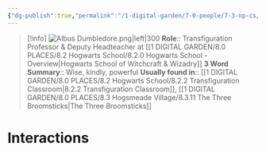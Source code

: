 ```yaml
---
{"dg-publish":true,"permalink":"/1-digital-garden/7-0-people/7-3-np-cs/albus-dumbledore/","tags":["#person","hogwarts-faculty","professor","hogwarts","gryffindor"]}
---
```


>[!info] 
>![Albus Dumbledore.png|left|300](/img/user/1%20DIGITAL%20GARDEN/7.0%20PEOPLE/7.3%20NPCs/Headshots/Albus%20Dumbledore.png)
>**Role**:: Transfiguration Professor & Deputy Headteacher at [[1 DIGITAL GARDEN/8.0 PLACES/8.2 Hogwarts School/8.2.0 Hogwarts School - Overview\|Hogwarts School of Witchcraft & Wizadry]]
>**3 Word Summary**:: Wise, kindly, powerful
>**Usually found in**:: [[1 DIGITAL GARDEN/8.0 PLACES/8.2 Hogwarts School/8.2.2 Transfiguration Classroom\|8.2.2 Transfiguration Classroom]], [[1 DIGITAL GARDEN/8.0 PLACES/8.3 Hogsmeade Village/8.3.11 The Three Broomsticks\|The Three Broomsticks]]

# Interactions

